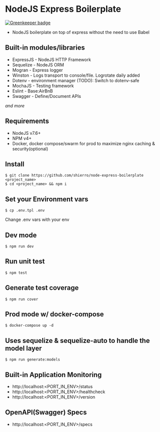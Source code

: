# NodeJS Express Boilerplate

[![Greenkeeper badge](https://badges.greenkeeper.io/shierro/node-express-boilerplate.svg)](https://greenkeeper.io/)
- NodeJS boilerplate on top of express without the need to use Babel

## Built-in modules/libraries
- ExpressJS - NodeJS HTTP Framework
- Sequelize - NodeJS ORM
- Mogran - Express logger
- Winston - Logs transport to console/file. Logrotate daily added
- Dotenv - environment manager (TODO): Switch to dotenv-safe
- MochaJS - Testing framework
- Eslint - Base:AirBnB
- Swagger - Define/Document APIs

*and more*

## Requirements
 - NodeJS v7.6+
 - NPM v4+
 - Docker, docker compose/swarm for prod to maximize nginx caching & security(optional)

## Install
```
$ git clone https://github.com/shierro/node-express-boilerplate <project_name>
$ cd <project_name> && npm i
```

## Set your Environment vars
```
$ cp .env.tpl .env
```
Change .env vars with your env

## Dev mode
```
$ npm run dev
```

## Run unit test
```
$ npm test
```

## Generate test coverage
```
$ npm run cover
```

## Prod mode w/ docker-compose
```
$ docker-compose up -d
```

## Uses sequelize & sequelize-auto to handle the model layer
```
$ npm run generate:models
```

## Built-in Application Monitoring
  - http://localhost:<PORT_IN_ENV>/status
  - http://localhost:<PORT_IN_ENV>/healthcheck
  - http://localhost:<PORT_IN_ENV>/version

## OpenAPI(Swagger) Specs
-  http://localhost:<PORT_IN_ENV>/specs
